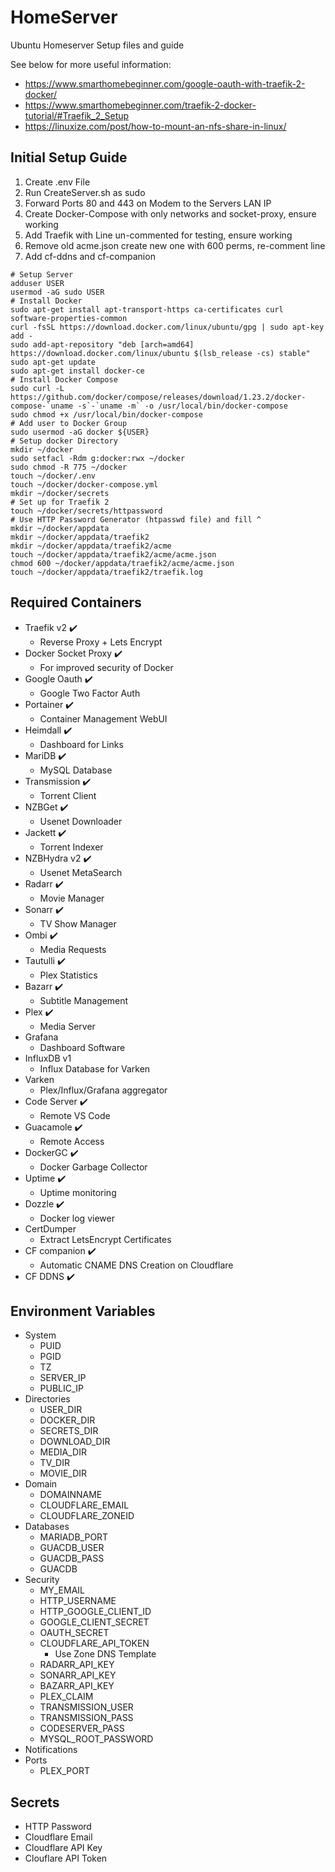 # HomeServer
Ubuntu Homeserver Setup files and guide

See below for more useful information:

- https://www.smarthomebeginner.com/google-oauth-with-traefik-2-docker/
- https://www.smarthomebeginner.com/traefik-2-docker-tutorial/#Traefik_2_Setup
- https://linuxize.com/post/how-to-mount-an-nfs-share-in-linux/

## Initial Setup Guide

1. Create .env File
2. Run CreateServer.sh as sudo
3. Forward Ports 80 and 443 on Modem to the Servers LAN IP
4. Create Docker-Compose with only networks and socket-proxy, ensure working
5. Add Traefik with Line un-commented for testing, ensure working
6. Remove old acme.json create new one with 600 perms, re-comment line
7. Add cf-ddns and cf-companion

```shell
# Setup Server
adduser USER
usermod -aG sudo USER
# Install Docker
sudo apt-get install apt-transport-https ca-certificates curl software-properties-common
curl -fsSL https://download.docker.com/linux/ubuntu/gpg | sudo apt-key add -
sudo add-apt-repository "deb [arch=amd64] https://download.docker.com/linux/ubuntu $(lsb_release -cs) stable"
sudo apt-get update
sudo apt-get install docker-ce
# Install Docker Compose
sudo curl -L https://github.com/docker/compose/releases/download/1.23.2/docker-compose-`uname -s`-`uname -m` -o /usr/local/bin/docker-compose
sudo chmod +x /usr/local/bin/docker-compose
# Add user to Docker Group
sudo usermod -aG docker ${USER}
# Setup docker Directory
mkdir ~/docker
sudo setfacl -Rdm g:docker:rwx ~/docker
sudo chmod -R 775 ~/docker
touch ~/docker/.env
touch ~/docker/docker-compose.yml
mkdir ~/docker/secrets
# Set up for Traefik 2
touch ~/docker/secrets/httpassword
# Use HTTP Password Generator (htpasswd file) and fill ^
mkdir ~/docker/appdata
mkdir ~/docker/appdata/traefik2
mkdir ~/docker/appdata/traefik2/acme
touch ~/docker/appdata/traefik2/acme/acme.json
chmod 600 ~/docker/appdata/traefik2/acme/acme.json
touch ~/docker/appdata/traefik2/traefik.log
```

## Required Containers

- Traefik v2 :heavy_check_mark:
  - Reverse Proxy + Lets Encrypt
- Docker Socket Proxy :heavy_check_mark:
  - For improved security of Docker
- Google Oauth :heavy_check_mark:
  - Google Two Factor Auth
- Portainer :heavy_check_mark:
  - Container Management WebUI
- Heimdall :heavy_check_mark:
  - Dashboard for Links
- MariDB :heavy_check_mark:
  - MySQL Database
- Transmission :heavy_check_mark:
  - Torrent Client
- NZBGet :heavy_check_mark:
  - Usenet Downloader
- Jackett :heavy_check_mark:
  - Torrent Indexer
- NZBHydra v2 :heavy_check_mark:
  - Usenet MetaSearch
- Radarr :heavy_check_mark:
  - Movie Manager
- Sonarr :heavy_check_mark:
  - TV Show Manager
- Ombi :heavy_check_mark:
  - Media Requests
- Tautulli :heavy_check_mark:
  - Plex Statistics
- Bazarr :heavy_check_mark:
  - Subtitle Management
- Plex :heavy_check_mark:
  - Media Server
- Grafana
  - Dashboard Software
- InfluxDB v1
  - Influx Database for Varken
- Varken
  - Plex/Influx/Grafana aggregator
- Code Server :heavy_check_mark:
  - Remote VS Code
- Guacamole :heavy_check_mark:
  - Remote Access
- DockerGC :heavy_check_mark:
  - Docker Garbage Collector
- Uptime :heavy_check_mark:
  - Uptime monitoring 
- Dozzle :heavy_check_mark:
  - Docker log viewer
- CertDumper
  - Extract LetsEncrypt Certificates
- CF companion :heavy_check_mark:
  - Automatic CNAME DNS Creation on Cloudflare
- CF DDNS :heavy_check_mark:

## Environment Variables

- System
  - PUID
  - PGID
  - TZ
  - SERVER_IP
  - PUBLIC_IP
- Directories
  - USER_DIR
  - DOCKER_DIR
  - SECRETS_DIR
  - DOWNLOAD_DIR
  - MEDIA_DIR
  - TV_DIR
  - MOVIE_DIR
- Domain
  - DOMAINNAME
  - CLOUDFLARE_EMAIL
  - CLOUDFLARE_ZONEID
- Databases
  - MARIADB_PORT
  - GUACDB_USER
  - GUACDB_PASS
  - GUACDB
- Security
  - MY_EMAIL
  - HTTP_USERNAME
  - HTTP_GOOGLE_CLIENT_ID
  - GOOGLE_CLIENT_SECRET
  - OAUTH_SECRET
  - CLOUDFLARE_API_TOKEN
    - Use Zone DNS Template
  - RADARR_API_KEY
  - SONARR_API_KEY
  - BAZARR_API_KEY
  - PLEX_CLAIM
  - TRANSMISSION_USER
  - TRANSMISSION_PASS
  - CODESERVER_PASS
  - MYSQL_ROOT_PASSWORD
- Notifications
- Ports
  - PLEX_PORT

## Secrets

- HTTP Password
- Cloudflare Email
- Cloudflare API Key
- Clouflare API Token
